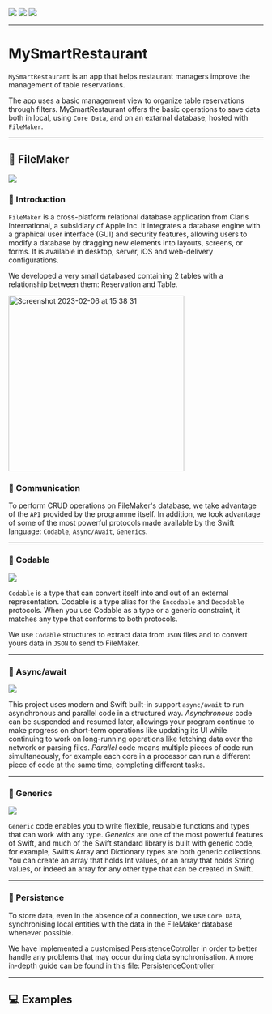 [![](https://img.shields.io/badge/iOS-16.1-critical)](#)
[![](https://img.shields.io/badge/Platforms-iPhone%20%7C%20iPad-informational)](#)
[![](https://img.shields.io/badge/Category-Utility-brightgreen)](#)

---

# MySmartRestaurant

`MySmartRestaurant` is an app that helps restaurant managers improve the management of table reservations.

The app uses a basic management view to organize table reservations through filters.
MySmartRestaurant offers the basic operations to save data both in local, using `Core Data`, and on an extarnal database, hosted with `FileMaker`.

---

## :file_folder: FileMaker

[![](https://img.shields.io/badge/FileMaker-info-informational)](https://www.claris.com/filemaker/)

### :door: Introduction

`FileMaker` is a cross-platform relational database application from Claris International, a subsidiary of Apple Inc. It integrates a database engine with a graphical user interface (GUI) and security features, allowing users to modify a database by dragging new elements into layouts, screens, or forms. It is available in desktop, server, iOS and web-delivery configurations. 

We developed a very small databased containing 2 tables with a relationship between them: Reservation and Table.

<img width="347" alt="Screenshot 2023-02-06 at 15 38 31" src="https://user-images.githubusercontent.com/59506453/217000725-95502e19-cfd6-4953-be24-700436e3a7dd.png">


### :calling: Communication

To perform CRUD operations on FileMaker's database, we take advantage of the `API` provided by the programme itself.
In addition, we took advantage of some of the most powerful protocols made available by the Swift language: `Codable`, `Async/Await`, `Generics`.

---

### :currency_exchange: Codable

[![](https://img.shields.io/badge/Codable-info-informational)](https://developer.apple.com/documentation/swift/codable)

`Codable` is a type that can convert itself into and out of an external representation.
Codable is a type alias for the `Encodable` and `Decodable` protocols. When you use Codable as a type or a generic constraint, it matches any type that conforms to both protocols.

We use `Codable` structures to extract data from `JSON` files and to convert yours data in `JSON` to send to FileMaker.

---

### :arrows_counterclockwise: Async/await

[![](https://img.shields.io/badge/Swift%20Concurrency-info-informational)](https://docs.swift.org/swift-book/LanguageGuide/Concurrency.html)

This project uses modern and Swift built-in support `async/await` to run asynchronous and parallel code in a structured way.
_Asynchronous_ code can be suspended and resumed later, allowings your program continue to make progress on short-term operations like updating its UI while continuing to work on long-running operations like fetching data over the network or parsing files.
_Parallel_ code means multiple pieces of code run simultaneously, for example each core in a processor can run a different piece of code at the same time, completing different tasks.

 ---

### :busts_in_silhouette: Generics

[![](https://img.shields.io/badge/Swift%20Generics-info-informational)](https://docs.swift.org/swift-book/LanguageGuide/Generics.html)

`Generic` code enables you to write flexible, reusable functions and types that can work with any type.
_Generics_ are one of the most powerful features of Swift, and much of the Swift standard library is built with generic code, for example, Swift’s Array and Dictionary types are both generic collections. You can create an array that holds Int values, or an array that holds String values, or indeed an array for any other type that can be created in Swift.

---

### :floppy_disk: Persistence

To store data, even in the absence of a connection, we use `Core Data`, synchronising local entities with the data in the FileMaker database whenever possible.

We have implemented a customised PersistenceCotroller in order to better handle any problems that may occur during data synchronisation.
A more in-depth guide can be found in this file: [PersistenceController](https://pornhub.com)

---

## :computer: Examples
